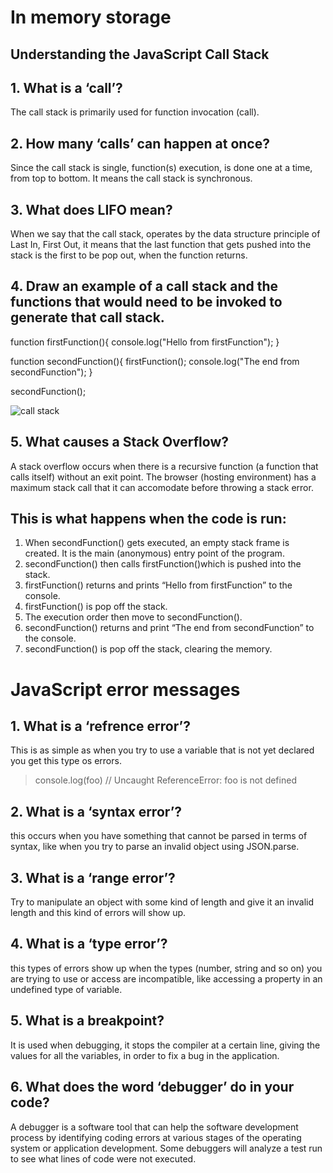 # In memory storage

## Understanding the JavaScript Call Stack

## 1. What is a ‘call’?

The call stack is primarily used for function invocation (call). 

## 2. How many ‘calls’ can happen at once?

Since the call stack is single, function(s) execution, is done one at a time, from top to bottom. It means the call stack is synchronous.

## 3. What does LIFO mean?

When we say that the call stack, operates by the data structure principle of Last In, First Out, it means that the last function that gets pushed into the stack is the first to be pop out, when the function returns.

## 4. Draw an example of a call stack and the functions that would need to be invoked to generate that call stack.

function firstFunction(){
  console.log("Hello from firstFunction");
}

function secondFunction(){
  firstFunction();
  console.log("The end from secondFunction");
}

secondFunction();

![call stack](https://cdn-media-1.freecodecamp.org/images/oEp65Ec9CD4CnL7t0uSPoyzrkA1i1BR-Ij1n)

## 5. What causes a Stack Overflow?

A stack overflow occurs when there is a recursive function (a function that calls itself) without an exit point. The browser (hosting environment) has a maximum stack call that it can accomodate before throwing a stack error.

## This is what happens when the code is run:

1. When secondFunction() gets executed, an empty stack frame is created. It is the main (anonymous) entry point of the program.
2. secondFunction() then calls firstFunction()which is pushed into the stack.
3. firstFunction() returns and prints “Hello from firstFunction” to the console.
4. firstFunction() is pop off the stack.
5. The execution order then move to secondFunction().
6. secondFunction() returns and print “The end from secondFunction” to the console.
7. secondFunction() is pop off the stack, clearing the memory.


# JavaScript error messages

## 1. What is a ‘refrence error’?

This is as simple as when you try to use a variable that is not yet declared you get this type os errors.

>console.log(foo) // Uncaught ReferenceError: foo is not defined

## 2. What is a ‘syntax error’?

this occurs when you have something that cannot be parsed in terms of syntax, like when you try to parse an invalid object using JSON.parse.


## 3. What is a ‘range error’?

Try to manipulate an object with some kind of length and give it an invalid length and this kind of errors will show up.


## 4. What is a ‘type error’?

this types of errors show up when the types (number, string and so on) you are trying to use or access are incompatible, like accessing a property in an undefined type of variable.


## 5. What is a breakpoint?

It is used when debugging, it stops the compiler at a certain line, giving the values for all the variables, in order to fix a bug in the application.

## 6. What does the word ‘debugger’ do in your code?

A debugger is a software tool that can help the software development process by identifying coding errors at various stages of the operating system or application development. Some debuggers will analyze a test run to see what lines of code were not executed.

